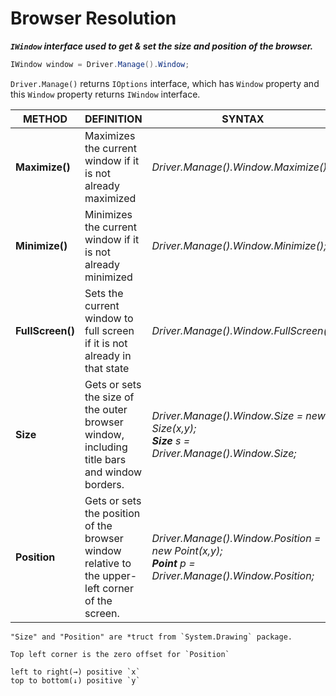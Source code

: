 # Browser Resolution

***`IWindow` interface used to get & set the size and position of the browser.***

```c#
IWindow window = Driver.Manage().Window;
```

`Driver.Manage()` returns `IOptions` interface, which has `Window` property and this `Window` property returns `IWindow` interface.

|METHOD| DEFINITION| SYNTAX|
|------|---------------|-------|
|**Maximize()**| Maximizes the current window if it is not already maximized| *Driver.Manage().Window.Maximize();*|
|**Minimize()**| Minimizes the current window if it is not already minimized |*Driver.Manage().Window.Minimize();*|
|**FullScreen()** |Sets the current window to full screen if it is not already in that state |*Driver.Manage().Window.FullScreen();*|
|**Size**| Gets or sets the size of the outer browser window, including title bars and window borders.| *Driver.Manage().Window.Size = new Size(x,y); <br>**Size** s = Driver.Manage().Window.Size;*|
|**Position**| Gets or sets the position of the browser window relative to the upper-left corner of the screen.| *Driver.Manage().Window.Position = new Point(x,y);<br>**Point** p = Driver.Manage().Window.Position;*|

```\
"Size" and "Position" are *truct from `System.Drawing` package.

Top left corner is the zero offset for `Position`

left to right(→) positive `x`
top to bottom(↓) positive `y`
```
